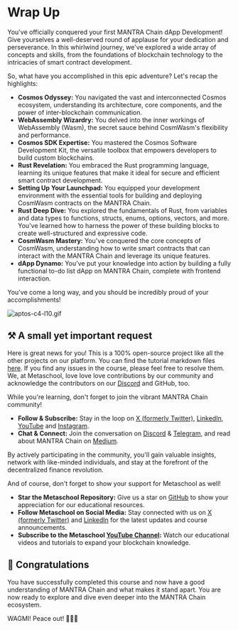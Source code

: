# Wrap Up

You've officially conquered your first MANTRA Chain dApp Development!  Give yourselves a well-deserved round of applause for your dedication and perseverance.  In this whirlwind journey, we've explored a wide array of concepts and skills, from the foundations of blockchain technology to the intricacies of smart contract development.

So, what have you accomplished in this epic adventure?  Let's recap the highlights:

- **Cosmos Odyssey:** You navigated the vast and interconnected Cosmos ecosystem, understanding its architecture, core components, and the power of inter-blockchain communication.
- **WebAssembly Wizardry:** You delved into the inner workings of WebAssembly (Wasm), the secret sauce behind CosmWasm's flexibility and performance.
- **Cosmos SDK Expertise:** You mastered the Cosmos Software Development Kit, the versatile toolbox that empowers developers to build custom blockchains.
- **Rust Revelation:** You embraced the Rust programming language, learning its unique features that make it ideal for secure and efficient smart contract development.
- **Setting Up Your Launchpad:** You equipped your development environment with the essential tools for building and deploying CosmWasm contracts on the MANTRA Chain.
- **Rust Deep Dive:** You explored the fundamentals of Rust, from variables and data types to functions, structs, enums, options, vectors, and more. You've learned how to harness the power of these building blocks to create well-structured and expressive code.
- **CosmWasm Mastery:** You've conquered the core concepts of CosmWasm, understanding how to write smart contracts that can interact with the MANTRA Chain and leverage its unique features.
- **dApp Dynamo:** You've put your knowledge into action by building a fully functional to-do list dApp on MANTRA Chain, complete with frontend interaction.

You've come a long way, and you should be incredibly proud of your accomplishments!

![aptos-c4-l10.gif](https://github.com/0xmetaschool/Learning-Projects/blob/main/assests_for_all/Building%20on%20Mantra%20-%20C2/6.%20Conclusion/1.%20Wrap%20Up/aptos-c4-l10.gif?raw=true)

## ⚒️ A small yet important request

Here is great news for you! This is a 100% open-source project like all the other projects on our platform. You can find the tutorial markdown files [here](https://github.com/0xmetaschool/Learning-Projects). If you find any issues in the course, please feel free to resolve them. We, at Metaschool, love love love contributions by our community and acknowledge the contributors on our [Discord](https://discord.com/invite/vbVMUwXWgc) and GitHub, too.

While you're learning, don't forget to join the vibrant MANTRA Chain community!

- **Follow & Subscribe:** Stay in the loop on [X (formerly Twitter)](https://twitter.com/MANTRA_Chain), [LinkedIn](https://www.linkedin.com/company/mantrachain/), [YouTube](https://www.youtube.com/@MANTRAChain) and [Instagram](https://www.instagram.com/mantra_chain/).
- **Chat & Connect:** Join the conversation on [Discord](https://discord.gg/gfks4TwAJV) & [Telegram](https://t.me/MANTRA_Chain), and read about MANTRA Chain on [Medium](https://mantrachain.medium.com/).

By actively participating in the community, you'll gain valuable insights, network with like-minded individuals, and stay at the forefront of the decentralized finance revolution.

And of course, don't forget to show your support for Metaschool as well!

- **Star the Metaschool Repository:** Give us a star on [GitHub](https://github.com/0xmetaschool/Learning-Projects) to show your appreciation for our educational resources.
- **Follow Metaschool on Social Media:** Stay connected with us on [X (formerly Twitter)](https://twitter.com/0xmetaschool) and [LinkedIn](https://www.linkedin.com/company/0xmetaschool/) for the latest updates and course announcements.
- **Subscribe to the Metaschool [YouTube Channel](https://www.youtube.com/@0xmetaschool/):** Watch our educational videos and tutorials to expand your blockchain knowledge.

## **🎊 Congratulations**

You have successfully completed this course and now have a good understanding of MANTRA Chain and what makes it stand apart. You are now ready to explore and dive even deeper into the MANTRA Chain ecosystem.

WAGMI! Peace out! ✌🏻🔮